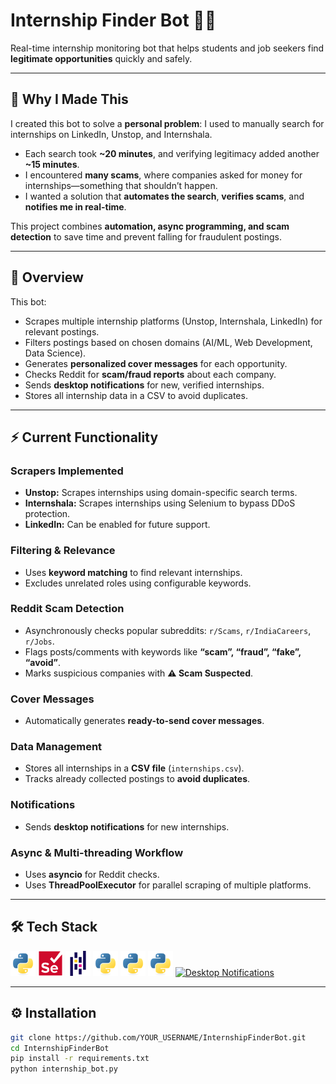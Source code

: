 # Internship Finder Bot 🤖💼
Real-time internship monitoring bot that helps students and job seekers find **legitimate opportunities** quickly and safely.

---

## 🌟 Why I Made This
I created this bot to solve a **personal problem**: I used to manually search for internships on LinkedIn, Unstop, and Internshala.  

- Each search took **~20 minutes**, and verifying legitimacy added another **~15 minutes**.
- I encountered **many scams**, where companies asked for money for internships—something that shouldn’t happen.
- I wanted a solution that **automates the search**, **verifies scams**, and **notifies me in real-time**.

This project combines **automation, async programming, and scam detection** to save time and prevent falling for fraudulent postings.

---

## 🚀 Overview
This bot:

- Scrapes multiple internship platforms (Unstop, Internshala, LinkedIn) for relevant postings.
- Filters postings based on chosen domains (AI/ML, Web Development, Data Science).
- Generates **personalized cover messages** for each opportunity.
- Checks Reddit for **scam/fraud reports** about each company.
- Sends **desktop notifications** for new, verified internships.
- Stores all internship data in a CSV to avoid duplicates.

---

## ⚡ Current Functionality

### Scrapers Implemented
- **Unstop:** Scrapes internships using domain-specific search terms.
- **Internshala:** Scrapes internships using Selenium to bypass DDoS protection.
- **LinkedIn:** Can be enabled for future support.

### Filtering & Relevance
- Uses **keyword matching** to find relevant internships.
- Excludes unrelated roles using configurable keywords.

### Reddit Scam Detection
- Asynchronously checks popular subreddits: `r/Scams`, `r/IndiaCareers`, `r/Jobs`.
- Flags posts/comments with keywords like **“scam”, “fraud”, “fake”, “avoid”**.
- Marks suspicious companies with **⚠️ Scam Suspected**.

### Cover Messages
- Automatically generates **ready-to-send cover messages**.

### Data Management
- Stores all internships in a **CSV file** (`internships.csv`).
- Tracks already collected postings to **avoid duplicates**.

### Notifications
- Sends **desktop notifications** for new internships.

### Async & Multi-threading Workflow
- Uses **asyncio** for Reddit checks.
- Uses **ThreadPoolExecutor** for parallel scraping of multiple platforms.

---

## 🛠️ Tech Stack
<p align="left">
  <a href="https://www.python.org/" target="_blank"><img src="https://raw.githubusercontent.com/devicons/devicon/master/icons/python/python-original.svg" alt="Python" width="40" height="40"/></a>
  <a href="https://www.selenium.dev/" target="_blank"><img src="https://raw.githubusercontent.com/devicons/devicon/master/icons/selenium/selenium-original.svg" alt="Selenium" width="40" height="40"/></a>
  <a href="https://pandas.pydata.org/" target="_blank"><img src="https://raw.githubusercontent.com/devicons/devicon/master/icons/pandas/pandas-original.svg" alt="Pandas" width="40" height="40"/></a>
  <a href="https://asyncpraw.readthedocs.io/en/latest/" target="_blank"><img src="https://raw.githubusercontent.com/devicons/devicon/master/icons/python/python-original.svg" alt="AsyncPRAW" width="40" height="40"/></a>
  <a href="https://docs.python.org/3/library/asyncio.html" target="_blank"><img src="https://raw.githubusercontent.com/devicons/devicon/master/icons/python/python-original.svg" alt="Asyncio" width="40" height="40"/></a>
  <a href="https://docs.python.org/3/library/concurrent.futures.html" target="_blank"><img src="https://raw.githubusercontent.com/devicons/devicon/master/icons/python/python-original.svg" alt="ThreadPoolExecutor" width="40" height="40"/></a>
  <a href="https://pypi.org/project/plyer/" target="_blank"><img src="https://img.icons8.com/ios/50/000000/notification.png" alt="Desktop Notifications" width="40" height="40"/></a>
</p>

---

## ⚙️ Installation
```bash
git clone https://github.com/YOUR_USERNAME/InternshipFinderBot.git
cd InternshipFinderBot
pip install -r requirements.txt
python internship_bot.py
